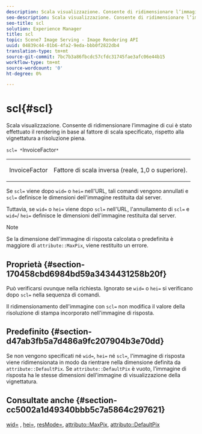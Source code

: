 ```yaml
---
description: Scala visualizzazione. Consente di ridimensionare l’immagine di cui è stato effettuato il rendering in base al fattore di scala specificato, rispetto alla vignettatura a risoluzione piena.
seo-description: Scala visualizzazione. Consente di ridimensionare l’immagine di cui è stato effettuato il rendering in base al fattore di scala specificato, rispetto alla vignettatura a risoluzione piena.
seo-title: scl
solution: Experience Manager
title: scl
topic: Scene7 Image Serving - Image Rendering API
uuid: 04839c44-01b6-4fa2-9eda-bbb0f2822db4
translation-type: tm+mt
source-git-commit: 7bc7b3a86fbcdc57cfdc31745fae3afc06e44b15
workflow-type: tm+mt
source-wordcount: '0'
ht-degree: 0%

---
```



# scl{#scl}

Scala visualizzazione. Consente di ridimensionare l’immagine di cui è stato effettuato il rendering in base al fattore di scala specificato, rispetto alla vignettatura a risoluzione piena.

`scl= *`InvoiceFactor`*`

<table id="simpletable_EFE352FA8EF14197B6934783A2883451"> 
 <tr class="strow"> 
  <td class="stentry"> <p><span class="codeph"> <span class="varname"> InvoiceFactor</span> </span> </p></td> 
  <td class="stentry"> <p>Fattore di scala inversa (reale, 1,0 o superiore). </p></td> 
 </tr> 
</table>

Se `scl=` viene dopo `wid=` o `hei=` nell&#39;URL, tali comandi vengono annullati e `scl=` definisce le dimensioni dell&#39;immagine restituita dal server.

Tuttavia, se `wid=` o `hei=` viene dopo `scl=` nell&#39;URL, l&#39;annullamento di `scl=` e `wid=`/ `hei=` definisce le dimensioni dell&#39;immagine restituita dal server.

>[!NOTE]
>
>Se la dimensione dell&#39;immagine di risposta calcolata o predefinita è maggiore di `attribute::MaxPix`, viene restituito un errore.

## Proprietà {#section-170458cbd6984bd59a3434431258b20f}

Può verificarsi ovunque nella richiesta. Ignorato se `wid=` o `hei=` si verificano dopo `scl=` nella sequenza di comandi.

Il ridimensionamento dell&#39;immagine con `scl=` non modifica il valore della risoluzione di stampa incorporato nell&#39;immagine di risposta.

## Predefinito {#section-d47ab3fb5a7d486a9fc207904b3e70dd}

Se non vengono specificati né `wid=`, `hei=` né `scl=`, l&#39;immagine di risposta viene ridimensionata in modo da rientrare nella dimensione definita da `attribute::DefaultPix`. Se `attribute::DefaultPix` è vuoto, l&#39;immagine di risposta ha le stesse dimensioni dell&#39;immagine di visualizzazione della vignettatura.

## Consultate anche {#section-cc5002a1d49340bbb5c7a5864c297621}

[wid=](../../../../../ir-api/http-protocol/image-rendering-api-ref/c-ir-http-protocol-ref/c-ir-http-protocol-command-reference/r-ir-wid.md#reference-b7e691b0624941168c94b2749ae233ec) ,  [hei=](../../../../../ir-api/http-protocol/image-rendering-api-ref/c-ir-http-protocol-ref/c-ir-http-protocol-command-reference/r-ir-hei.md#reference-1c08f60365a94417a39867c09cac5478),  [resMode=](../../../../../ir-api/http-protocol/image-rendering-api-ref/c-ir-http-protocol-ref/c-ir-http-protocol-command-reference/r-ir-http-resmode.md#reference-851a5b636f8948cfb11456c9b7dab0d3),  [attributo::MaxPix](../../../../../ir-api/material-cat/image-rendering-api-ref/c-ir-material-catalog/c-ir-attributes-reference/r-ir-maxpix.md#reference-569f186bbc2840a6bd3cffa8ff3e7657),  [attributo::DefaultPix](../../../../../ir-api/material-cat/image-rendering-api-ref/c-ir-material-catalog/c-ir-attributes-reference/r-ir-defaultpix.md#reference-102c98f9b5d24d2aaaeb756653fb0e6f)
